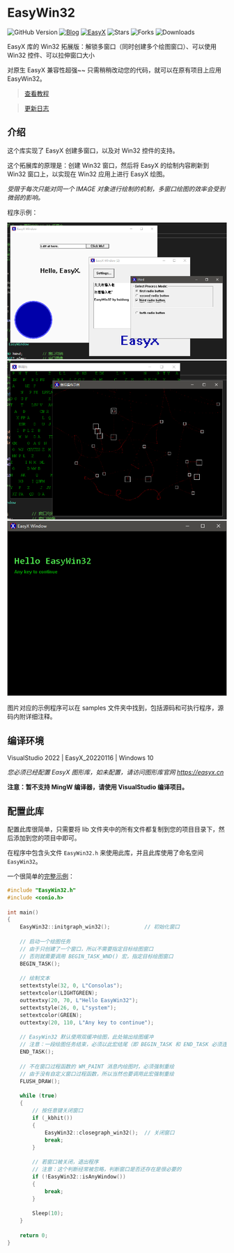 # EasyWin32
![GitHub Version](https://img.shields.io/github/v/release/zouhuidong/EasyWin32)
[![Blog](https://img.shields.io/badge/blog-huidong.xyz-green.svg)](http://huidong.xyz)
[![EasyX](https://img.shields.io/badge/graphics-EasyX-orange.svg)](https://easyx.cn)
![Stars](https://img.shields.io/github/stars/zouhuidong/EasyWin32)
![Forks](https://img.shields.io/github/forks/zouhuidong/EasyWin32)
![Downloads](https://img.shields.io/github/downloads/zouhuidong/EasyWin32/total)

EasyX 库的 Win32 拓展版：解锁多窗口（同时创建多个绘图窗口）、可以使用 Win32 控件、可以拉伸窗口大小

对原生 EasyX 兼容性超强~~ 只需稍稍改动您的代码，就可以在原有项目上应用 EasyWin32。

> [查看教程](./Tutorial.md)

> [更新日志](./Changelog.md)

## 介绍

这个库实现了 EasyX 创建多窗口，以及对 Win32 控件的支持。

这个拓展库的原理是：创建 Win32 窗口，然后将 EasyX 的绘制内容刷新到 Win32 窗口上，以实现在 Win32 应用上进行 EasyX 绘图。

*受限于每次只能对同一个 IMAGE 对象进行绘制的机制，多窗口绘图的效率会受到微弱的影响。*

程序示例：

![示例图片](./screenshot/5.png)
![示例图片](./screenshot/6.png)
![示例图片](./screenshot/7.png)

图片对应的示例程序可以在 samples 文件夹中找到，包括源码和可执行程序，源码内附详细注释。

## 编译环境

VisualStudio 2022 | EasyX_20220116 | Windows 10

*您必须已经配置 EasyX 图形库，如未配置，请访问图形库官网 https://easyx.cn*

**注意：暂不支持 MingW 编译器，请使用 VisualStudio 编译项目。**

## 配置此库

配置此库很简单，只需要将 lib 文件夹中的所有文件都复制到您的项目目录下，然后添加到您的项目中即可。

在程序中包含头文件 `EasyWin32.h` 来使用此库，并且此库使用了命名空间 `EasyWin32`。

一个很简单的[完整示例](./Samples/Start/main.cpp)：
```cpp
#include "EasyWin32.h"
#include <conio.h>

int main()
{
	EasyWin32::initgraph_win32();			// 初始化窗口

	// 启动一个绘图任务
	// 由于只创建了一个窗口，所以不需要指定目标绘图窗口
	// 否则就需要调用 BEGIN_TASK_WND() 宏，指定目标绘图窗口
	BEGIN_TASK();

	// 绘制文本
	settextstyle(32, 0, L"Consolas");
	settextcolor(LIGHTGREEN);
	outtextxy(20, 70, L"Hello EasyWin32");
	settextstyle(26, 0, L"system");
	settextcolor(GREEN);
	outtextxy(20, 110, L"Any key to continue");

	// EasyWin32 默认使用双缓冲绘图，此处输出绘图缓冲
	// 注意：一段绘图任务结束，必须以此宏结尾（即 BEGIN_TASK 和 END_TASK 必须连用）
	END_TASK();

	// 不在窗口过程函数的 WM_PAINT 消息内绘图时，必须强制重绘
	// 由于没有自定义窗口过程函数，所以当然也要调用此宏强制重绘
	FLUSH_DRAW();

	while (true)
	{
		// 按任意键关闭窗口
		if (_kbhit())
		{
			EasyWin32::closegraph_win32();	// 关闭窗口
			break;
		}

		// 若窗口被关闭，退出程序
		// 注意：这个判断经常被忽略，判断窗口是否还存在是很必要的
		if (!EasyWin32::isAnyWindow())
		{
			break;
		}

		Sleep(10);
	}

	return 0;
}

```
